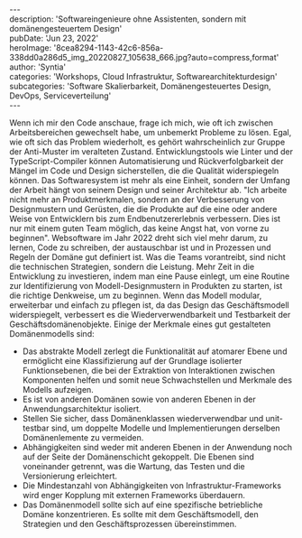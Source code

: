 \---  
description: 'Softwareingenieure ohne Assistenten, sondern mit domänengesteuertem Design'  
pubDate: 'Jun 23, 2022'  
heroImage: '8cea8294-1143-42c6-856a-338dd0a286d5_img_20220827_105638_666.jpg?auto=compress,format'  
author: 'Syntia'  
categories: 'Workshops, Cloud Infrastruktur, Softwarearchitekturdesign'  
subcategories: 'Software Skalierbarkeit, Domänengesteuertes Design, DevOps, Serviceverteilung'  
\---  

Wenn ich mir den Code anschaue, frage ich mich, wie oft ich zwischen Arbeitsbereichen gewechselt habe, um unbemerkt Probleme zu lösen. Egal, wie oft sich das Problem wiederholt, es gehört wahrscheinlich zur Gruppe der Anti-Muster im veralteten Zustand. Entwicklungstools wie Linter und der TypeScript-Compiler können Automatisierung und Rückverfolgbarkeit der Mängel im Code und Design sicherstellen, die die Qualität widerspiegeln können. Das Softwaresystem ist mehr als eine Einheit, sondern der Umfang der Arbeit hängt von seinem Design und seiner Architektur ab.
"Ich arbeite nicht mehr an Produktmerkmalen, sondern an der Verbesserung von Designmustern und Gerüsten, die die Produkte auf die eine oder andere Weise von Entwicklern bis zum Endbenutzererlebnis verbessern. Dies ist nur mit einem guten Team möglich, das keine Angst hat, von vorne zu beginnen".
Websoftware im Jahr 2022 dreht sich viel mehr darum, zu lernen, Code zu schreiben, der austauschbar ist und in Prozessen und Regeln der Domäne gut definiert ist. Was die Teams vorantreibt, sind nicht die technischen Strategien, sondern die Leistung. Mehr Zeit in die Entwicklung zu investieren, indem man eine Pause einlegt, um eine Routine zur Identifizierung von Modell-Designmustern in Produkten zu starten, ist die richtige Denkweise, um zu beginnen. Wenn das Modell modular, erweiterbar und einfach zu pflegen ist, da das Design das Geschäftsmodell widerspiegelt, verbessert es die Wiederverwendbarkeit und Testbarkeit der Geschäftsdomänenobjekte. Einige der Merkmale eines gut gestalteten Domänenmodells sind:

* Das abstrakte Modell zerlegt die Funktionalität auf atomarer Ebene und ermöglicht eine Klassifizierung auf der Grundlage isolierter Funktionsebenen, die bei der Extraktion von Interaktionen zwischen Komponenten helfen und somit neue Schwachstellen und Merkmale des Modells aufzeigen.
* Es ist von anderen Domänen sowie von anderen Ebenen in der Anwendungsarchitektur isoliert.
* Stellen Sie sicher, dass Domänenklassen wiederverwendbar und unit-testbar sind, um doppelte Modelle und Implementierungen derselben Domänenlemente zu vermeiden.
* Abhängigkeiten sind weder mit anderen Ebenen in der Anwendung noch auf der Seite der Domänenschicht gekoppelt. Die Ebenen sind voneinander getrennt, was die Wartung, das Testen und die Versionierung erleichtert.
* Die Mindestanzahl von Abhängigkeiten von Infrastruktur-Frameworks wird enger Kopplung mit externen Frameworks überdauern.
* Das Domänenmodell sollte sich auf eine spezifische betriebliche Domäne konzentrieren. Es sollte mit dem Geschäftsmodell, den Strategien und den Geschäftsprozessen übereinstimmen.